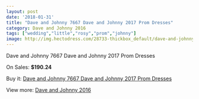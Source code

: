 ```yaml
---
layout: post
date: '2018-01-31'
title: "Dave and Johnny 7667 Dave and Johnny 2017 Prom Dresses"
category: Dave and Johnny 2016
tags: ["wedding","little","rosy","prom","johnny"]
image: http://img.hectodress.com/28733-thickbox_default/dave-and-johnny-7667-dave-and-johnny-2012-prom-dresses.jpg
---
```

Dave and Johnny 7667 Dave and Johnny 2017 Prom Dresses

On Sales: **$190.24**
<a href="https://www.hectodress.com/dave-and-johnny-2013/13399-dave-and-johnny-7667-dave-and-johnny-2012-prom-dresses.html"><amp-img layout="responsive" width="600" height="600" src="//img.hectodress.com/28733-thickbox_default/dave-and-johnny-7667-dave-and-johnny-2012-prom-dresses.jpg" alt="Dave and Johnny 7667 Dave and Johnny 2017 Prom Dresses 0" /></a>
<a href="https://www.hectodress.com/dave-and-johnny-2013/13399-dave-and-johnny-7667-dave-and-johnny-2012-prom-dresses.html"><amp-img layout="responsive" width="600" height="600" src="//img.hectodress.com/28734-thickbox_default/dave-and-johnny-7667-dave-and-johnny-2012-prom-dresses.jpg" alt="Dave and Johnny 7667 Dave and Johnny 2017 Prom Dresses 1" /></a>

Buy it: [Dave and Johnny 7667 Dave and Johnny 2017 Prom Dresses](https://www.hectodress.com/dave-and-johnny-2013/13399-dave-and-johnny-7667-dave-and-johnny-2012-prom-dresses.html "Dave and Johnny 7667 Dave and Johnny 2017 Prom Dresses")

View more: [Dave and Johnny 2016](https://www.hectodress.com/215-dave-and-johnny-2013 "Dave and Johnny 2016")